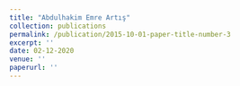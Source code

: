 ```yaml
---
title: "Abdulhakim Emre Artış"
collection: publications
permalink: /publication/2015-10-01-paper-title-number-3
excerpt: ''
date: 02-12-2020
venue: ''
paperurl: ''
---
```



